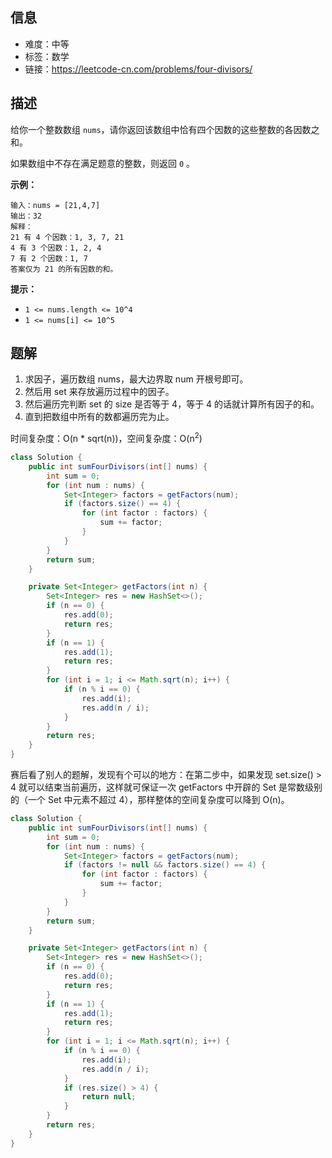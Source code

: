 ## 信息

- 难度：中等
- 标签：数学
- 链接：https://leetcode-cn.com/problems/four-divisors/

## 描述

给你一个整数数组 `nums`，请你返回该数组中恰有四个因数的这些整数的各因数之和。

如果数组中不存在满足题意的整数，则返回 `0` 。

**示例：**

```
输入：nums = [21,4,7]
输出：32
解释：
21 有 4 个因数：1, 3, 7, 21
4 有 3 个因数：1, 2, 4
7 有 2 个因数：1, 7
答案仅为 21 的所有因数的和。 
```

**提示：**

- `1 <= nums.length <= 10^4`
- `1 <= nums[i] <= 10^5`

## 题解

1. 求因子，遍历数组 nums，最大边界取 num 开根号即可。
2. 然后用 set 来存放遍历过程中的因子。
3. 然后遍历完判断 set 的 size 是否等于 4，等于 4 的话就计算所有因子的和。
4. 直到把数组中所有的数都遍历完为止。

时间复杂度：O(n * sqrt(n))，空间复杂度：O(n<sup>2</sup>)

```java
class Solution {
    public int sumFourDivisors(int[] nums) {
        int sum = 0;
        for (int num : nums) {
            Set<Integer> factors = getFactors(num);
            if (factors.size() == 4) {
                for (int factor : factors) {
                    sum += factor;
                }
            }
        }
        return sum;
    }

    private Set<Integer> getFactors(int n) {
        Set<Integer> res = new HashSet<>();
        if (n == 0) {
            res.add(0);
            return res;
        }
        if (n == 1) {
            res.add(1);
            return res;
        }
        for (int i = 1; i <= Math.sqrt(n); i++) {
            if (n % i == 0) {
                res.add(i);
                res.add(n / i);
            }
        }
        return res;
    }
}
```

赛后看了别人的题解，发现有个可以的地方：在第二步中，如果发现 set.size() > 4 就可以结束当前遍历，这样就可保证一次 getFactors  中开辟的 Set 是常数级别的（一个 Set 中元素不超过 4），那样整体的空间复杂度可以降到 O(n)。

```java
class Solution {
    public int sumFourDivisors(int[] nums) {
        int sum = 0;
        for (int num : nums) {
            Set<Integer> factors = getFactors(num);
            if (factors != null && factors.size() == 4) {
                for (int factor : factors) {
                    sum += factor;
                }
            }
        }
        return sum;
    }

    private Set<Integer> getFactors(int n) {
        Set<Integer> res = new HashSet<>();
        if (n == 0) {
            res.add(0);
            return res;
        }
        if (n == 1) {
            res.add(1);
            return res;
        }
        for (int i = 1; i <= Math.sqrt(n); i++) {
            if (n % i == 0) {
                res.add(i);
                res.add(n / i);
            }
            if (res.size() > 4) {
                return null;
            }
        }
        return res;
    }
}
```

